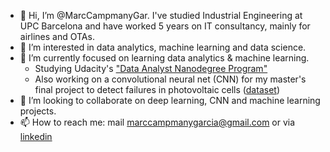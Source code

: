 - 👋 Hi, I’m @MarcCampmanyGar. I've studied Industrial Engineering at UPC Barcelona and have worked 5 years on IT consultancy, mainly for airlines and OTAs.
- 👀 I’m interested in data analytics, machine learning and data science.
- 🌱 I’m currently focused on learning data analytics & machine learning. 
    - Studying Udacity's ["Data Analyst Nanodegree Program"](https://www.udacity.com/course/data-analyst-nanodegree--nd002)
    - Also working on a convolutional neural net (CNN) for my master's final project to detect failures in photovoltaic cells ([dataset]( https://github.com/zae-bayern/elpv-dataset))
- 💞️ I’m looking to collaborate on deep learning, CNN and machine learning projects.
- 📫 How to reach me: mail marccampmanygarcia@gmail.com or via [linkedin](https://www.linkedin.com/in/marc-campmany-1a5ba591)

<!---
MarcCampmanyGar/MarcCampmanyGar is a ✨ special ✨ repository because its `README.md` (this file) appears on your GitHub profile.
You can click the Preview link to take a look at your changes.
--->
